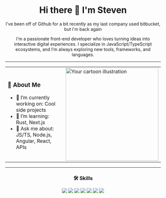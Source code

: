 <div align="center">

<h1>Hi there 👋 I'm Steven</h1>
<p>
  I've been off of Github for a bit recently as my last company used bitbucket, but i'm back again

  I'm a passionate front-end developer who loves turning ideas into interactive digital experiences.
  I specialize in JavaScript/TypeScript ecosystems, and I’m always exploring new tools, frameworks, and languages.
</p>

</div>

---

<div align="center">

<table>
<tr>
  <td>
    
  ### 🧠 About Me
  - 🔭 I’m currently working on: Cool side projects
  - 🌱 I’m learning: Rust, Next.js  
  - 💬 Ask me about: JS/TS, Node.js, Angular, React, APIs  

  </td>
  <td>
    <img src="https://github.com/user-attachments/assets/ea6fd83e-d34a-4386-a24a-580cf64f6803" alt="Your cartoon illustration" width="300"/>
  </td>

</tr>
</table>

---

### 🛠️ Skills

<img src="https://img.shields.io/badge/JavaScript-100%25-yellow?style=for-the-badge" />
<img src="https://img.shields.io/badge/TypeScript-100%25-blue?style=for-the-badge" />
<img src="https://img.shields.io/badge/Node.js-80%25-green?style=for-the-badge" />
<img src="https://img.shields.io/badge/React-80%25-61DAFB?style=for-the-badge" />
<img src="https://img.shields.io/badge/Angular-100%25-dd0031?style=for-the-badge" />
<img src="https://img.shields.io/badge/Python-60%25-3776AB?style=for-the-badge" />
<img src="https://img.shields.io/badge/Rust-30%25-b7410e?style=for-the-badge" />

</div>
